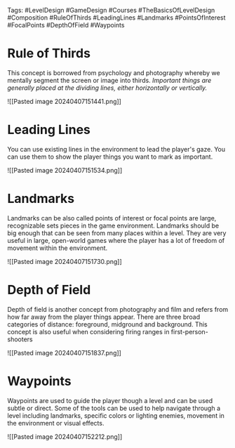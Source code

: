 Tags: #LevelDesign #GameDesign #Courses #TheBasicsOfLevelDesign #Composition #RuleOfThirds #LeadingLines #Landmarks #PointsOfInterest #FocalPoints #DepthOfField #Waypoints

# Rule of Thirds
This concept is borrowed from psychology and photography whereby we mentally segment the screen or image into thirds. *Important things are generally placed at the dividing lines, either horizontally or vertically.*

![[Pasted image 20240407151441.png]]

# Leading Lines
You can use existing lines in the environment to lead the player's gaze. You can use them to show the player things you want to mark as important.

![[Pasted image 20240407151534.png]]

# Landmarks
Landmarks can be also called points of interest or focal points are large, recognizable sets pieces in the game environment. Landmarks should be big enough that can be seen from many places within a level. They are very useful in large, open-world games where the player has a lot of freedom of movement within the environment.

![[Pasted image 20240407151730.png]]

# Depth of Field
Depth of field is another concept from photography and film and refers from how far away from the player things appear. There are three broad categories of distance: foreground, midground and background. This concept is also useful when considering firing ranges in first-person-shooters

![[Pasted image 20240407151837.png]]

# Waypoints

Waypoints are used to guide the player though a level and can be used subtle or direct. Some of the tools can be used to help navigate through a level including landmarks, specific colors or lighting enemies, movement in the environment or visual effects.

![[Pasted image 20240407152212.png]]
